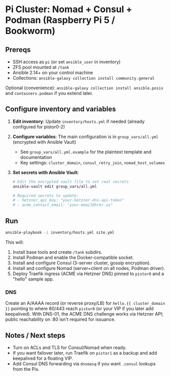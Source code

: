 # Pi Cluster: Nomad + Consul + Podman (Raspberry Pi 5 / Bookworm)

## Prereqs
- SSH access as `pi` (or set `ansible_user` in inventory)
- ZFS pool mounted at `/tank`
- Ansible 2.14+ on your control machine
- Collections: `ansible-galaxy collection install community.general`

Optional (convenience):
`ansible-galaxy collection install ansible.posix` and `containers.podman` if you extend later.

## Configure inventory and variables

1. **Edit inventory**: Update `inventory/hosts.yml` if needed (already configured for pistor0-2)

2. **Configure variables**: The main configuration is in `group_vars/all.yml` (encrypted with Ansible Vault)
   - See `group_vars/all.yml.example` for the plaintext template and documentation
   - Key settings: `cluster_domain`, `consul_retry_join`, `nomad_host_volumes`

3. **Set secrets with Ansible Vault**:
   ```bash
   # Edit the encrypted vault file to set real secrets
   ansible-vault edit group_vars/all.yml
   
   # Required secrets to update:
   # - hetzner_api_key: "your-hetzner-dns-api-token"
   # - acme_contact_email: "your-email@hrkr.us"
   ```

## Run

```bash
ansible-playbook -i inventory/hosts.yml site.yml
```

This will:

1. Install base tools and create `/tank` subdirs.
2. Install Podman and enable the Docker-compatible socket.
3. Install and configure Consul (3-server cluster, gossip encryption).
4. Install and configure Nomad (server+client on all nodes, Podman driver).
5. Deploy Traefik ingress (ACME via Hetzner DNS) pinned to `pistor0` and a "hello" sample app.

### DNS

Create an A/AAAA record (or reverse proxy/LB) for `hello.{{ cluster_domain }}` pointing to where 80/443 reach `pistor0` (or your VIP if you later add keepalived). With DNS-01, the ACME DNS challenge works via Hetzner API; public reachability on :80 isn't required for issuance.

## Notes / Next steps

- Turn on ACLs and TLS for Consul/Nomad when ready.
- If you want failover later, run Traefik on `pistor1` as a backup and add keepalived for a floating VIP.
- Add Consul DNS forwarding via `dnsmasq` if you want `.consul` lookups from the Pis.
